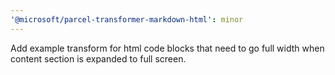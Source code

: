 ```yaml
---
'@microsoft/parcel-transformer-markdown-html': minor
---
```


Add example transform for html code blocks that need to go full width when content section is expanded to full screen.
